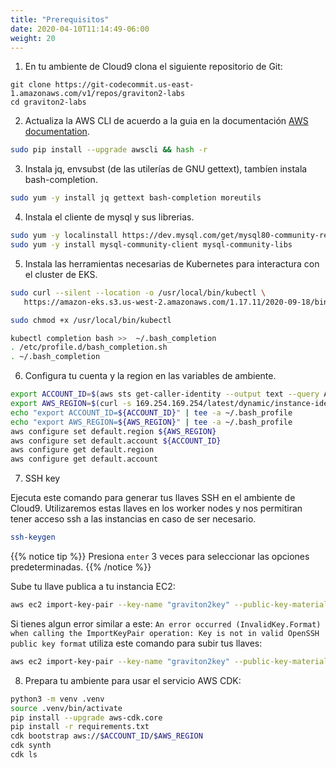 ```yaml
---
title: "Prerequisitos"
date: 2020-04-10T11:14:49-06:00
weight: 20
---
```


1. En tu ambiente de Cloud9 clona el siguiente repositorio de Git:

```
git clone https://git-codecommit.us-east-1.amazonaws.com/v1/repos/graviton2-labs
cd graviton2-labs
```

2. Actualiza la AWS CLI de acuerdo a la guia en la documentación [AWS documentation](https://docs.aws.amazon.com/cli/latest/userguide/install-linux.html).

```bash
sudo pip install --upgrade awscli && hash -r
```

3. Instala jq, envsubst (de las utilerías de GNU gettext), tambíen instala bash-completion.

```bash
sudo yum -y install jq gettext bash-completion moreutils
```

4. Instala el cliente de mysql y sus librerias.

```bash
sudo yum -y localinstall https://dev.mysql.com/get/mysql80-community-release-el7-3.noarch.rpm
sudo yum -y install mysql-community-client mysql-community-libs
```

5.  Instala las herramientas necesarias de Kubernetes para interactura con el cluster de EKS.

```bash
sudo curl --silent --location -o /usr/local/bin/kubectl \
   https://amazon-eks.s3.us-west-2.amazonaws.com/1.17.11/2020-09-18/bin/linux/amd64/kubectl

sudo chmod +x /usr/local/bin/kubectl

kubectl completion bash >>  ~/.bash_completion
. /etc/profile.d/bash_completion.sh
. ~/.bash_completion
```

6. Configura tu cuenta y la region en las variables de ambiente.

```bash
export ACCOUNT_ID=$(aws sts get-caller-identity --output text --query Account)
export AWS_REGION=$(curl -s 169.254.169.254/latest/dynamic/instance-identity/document | jq -r '.region')
echo "export ACCOUNT_ID=${ACCOUNT_ID}" | tee -a ~/.bash_profile
echo "export AWS_REGION=${AWS_REGION}" | tee -a ~/.bash_profile
aws configure set default.region ${AWS_REGION}
aws configure set default.account ${ACCOUNT_ID}
aws configure get default.region
aws configure get default.account
```

7. SSH key

Ejecuta este comando para generar tus llaves SSH en el ambiente de Cloud9. Utilizaremos estas llaves en los worker nodes y nos permitiran tener acceso ssh a las instancias en caso de ser necesario.

```bash
ssh-keygen
```

{{% notice tip %}}
Presiona `enter` 3 veces para seleccionar las opciones predeterminadas.
{{% /notice %}}

Sube tu llave publica a tu instancia EC2:

```bash
aws ec2 import-key-pair --key-name "graviton2key" --public-key-material file://~/.ssh/id_rsa.pub
```

Si tienes algun error similar a este: `An error occurred (InvalidKey.Format) when calling the ImportKeyPair operation: Key is not in valid OpenSSH public key format` utiliza este comando para subir tus llaves:

```bash
aws ec2 import-key-pair --key-name "graviton2key" --public-key-material fileb://~/.ssh/id_rsa.pub
```

8. Prepara tu ambiente para usar el servicio AWS CDK:

```bash
python3 -m venv .venv
source .venv/bin/activate
pip install --upgrade aws-cdk.core
pip install -r requirements.txt
cdk bootstrap aws://$ACCOUNT_ID/$AWS_REGION 
cdk synth 
cdk ls 
```
